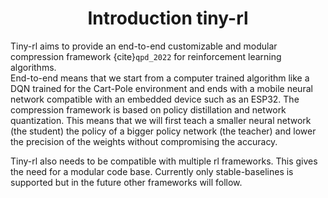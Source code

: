 # <center> Introduction tiny-rl </center>
Tiny-rl aims to provide an end-to-end customizable and modular compression framework {cite}`qpd_2022` for reinforcement learning algorithms.  
End-to-end means that we start from a computer trained algorithm like a DQN trained for the Cart-Pole environment and ends with a mobile neural network compatible with an embedded device such as an ESP32. The compression framework is based on policy distillation and network quantization. This means that we will first teach a smaller neural network (the student) the policy of a bigger policy network (the teacher) and lower the precision of the weights without compromising the accuracy.  

Tiny-rl also needs to be compatible with multiple rl frameworks. This gives the need for a modular code base. Currently only stable-baselines is supported but in the future other frameworks will follow.